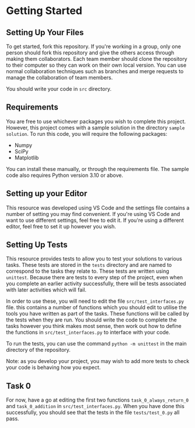 # Getting Started

## Setting Up Your Files

To get started, fork this repository. If you're working in a group, only one person should fork this repository and give the others access through making them collaborators. Each team member should clone the repository to their computer so they can work on their own local version. You can use normal collaboration techniques such as branches and merge requests to manage the collaboration of team members.

You should write your code in ```src``` directory.

## Requirements

You are free to use whichever packages you wish to complete this project. However, this project comes with a sample solution in the directory ```sample solution```. To run this code, you will require the following packages:

* Numpy
* SciPy
* Matplotlib

You can install these manually, or through the requirements file. The sample code also requires Python version 3.10 or above.

## Setting up your Editor

This resource was developed using VS Code and the settings file contains a number of setting you may find convenient. If you're using VS Code and want to use different settings, feel free to edit it. If you're using a different editor, feel free to set it up however you wish.

## Setting Up Tests

This resource provides tests to allow you to test your solutions to various tasks. These tests are stored in the ```tests``` directory and are named to correspond to the tasks they relate to. These tests are written using ```unittest```. Because there are tests to every step of the project, even when you complete an earlier activity successfully, there will be tests associated with later activities which will fail.

In order to use these, you will need to edit the file ```src/test_interfaces.py``` file. this contains a number of functions which you should edit to utilise the tools you have written as part of the tasks. These functions will be called by the tests when they are run. You should write the code to complete the tasks however you think makes most sense, then work out how to define the functions in ```src/test_interfaces.py``` to interface with your code.

To run the tests, you can use the command ```python -m unittest``` in the main directory of the repository.

Note: as you develop your project, you may wish to add more tests to check your code is behaving how you expect.

## Task 0

For now, have a go at editing the first two functions ```task_0_always_return_0``` and ```task_0_addition``` in ```src/test_interfaces.py```. When you have done this successfully, you should see that the tests in the file ```tests/test_0.py``` all pass.



